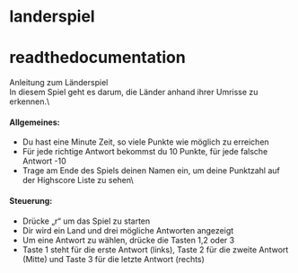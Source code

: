 # landerspiel
# readthedocumentation
Anleitung zum Länderspiel\
In diesem Spiel geht es darum, die Länder anhand ihrer Umrisse zu erkennen.\

#### Allgemeines:
- Du hast eine Minute Zeit, so viele Punkte wie möglich zu erreichen
- Für jede richtige Antwort bekommst du 10 Punkte, für jede falsche Antwort -10
- Trage am Ende des Spiels deinen Namen ein, um deine Punktzahl auf der Highscore Liste zu sehen\
#### Steuerung:
- Drücke „r“ um das Spiel zu starten
- Dir wird ein Land und drei mögliche Antworten angezeigt
- Um eine Antwort zu wählen, drücke die Tasten 1,2 oder 3
- Taste 1 steht für die erste Antwort (links), Taste 2 für die zweite Antwort (Mitte) und Taste 3 für die letzte Antwort (rechts)
